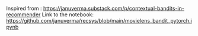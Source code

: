 
Inspired from : https://januverma.substack.com/p/contextual-bandits-in-recommender
Link to the notebook: https://github.com/januverma/recsys/blob/main/movielens_bandit_pytorch.ipynb